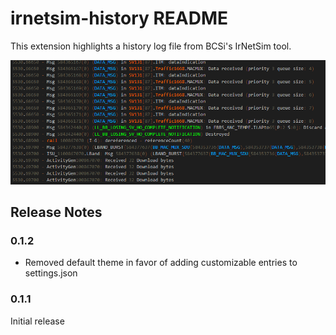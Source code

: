 # irnetsim-history README

This extension highlights a history log file from BCSi's IrNetSim tool.

![Highlighted Log](./images/HighlightedLog.png)

## Release Notes

### 0.1.2

- Removed default theme in favor of adding customizable entries to settings.json

### 0.1.1

Initial release
